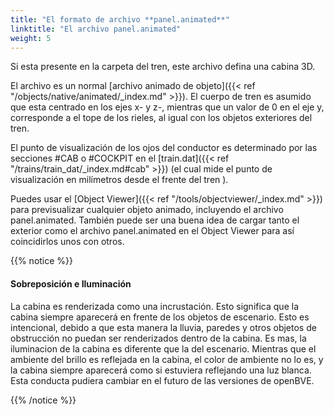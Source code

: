 ```yaml
---
title: "El formato de archivo **panel.animated**"
linktitle: "El archivo panel.animated"
weight: 5
---
```


Si esta presente en la carpeta del tren, este archivo defina una cabina 3D.

El archivo es un normal [archivo animado de objeto]({{< ref "/objects/native/animated/_index.md" >}}). El cuerpo de tren es asumido que esta centrado en los ejes x- y z-, mientras que un valor de 0 en el eje y, corresponde a el tope de los rieles, al igual con los objetos exteriores del tren.

El punto de visualización de los ojos del conductor es determinado por las secciones #CAB o #COCKPIT en el [train.dat]({{< ref "/trains/train_dat/_index.md#cab" >}}) (el cual mide el punto de visualización en milímetros desde el frente del tren ).

Puedes usar el [Object Viewer]({{< ref "/tools/objectviewer/_index.md" >}}) para previsualizar cualquier objeto animado, incluyendo el archivo panel.animated. También puede ser una buena idea de cargar tanto el exterior como el archivo panel.animated en el Object Viewer para así coincidirlos unos con otros.

{{% notice %}}

#### Sobreposición e Iluminación

La cabina es renderizada como una incrustación. Esto significa que la cabina siempre aparecerá en frente de los objetos de escenario. Esto es intencional, debido a que esta manera la lluvia, paredes y otros objetos de obstrucción no puedan ser renderizados dentro de la cabina. Es mas, la iluminacion de la cabina es diferente que la del escenario. Mientras que el ambiente del brillo es reflejada en la cabina, el color de ambiente no lo es, y la cabina siempre aparecerá como si estuviera reflejando una luz blanca. Esta conducta pudiera cambiar en el futuro de las versiones de openBVE.

{{% /notice %}}